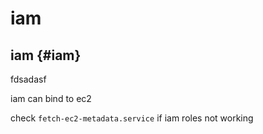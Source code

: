 # iam


## iam {#iam}

fdsadasf

iam can bind to ec2

check `fetch-ec2-metadata.service` if iam roles not working

